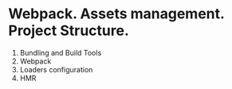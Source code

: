 # Webpack. Assets management. Project Structure.

1. Bundling and Build Tools
2. Webpack
3. Loaders configuration
4. HMR
